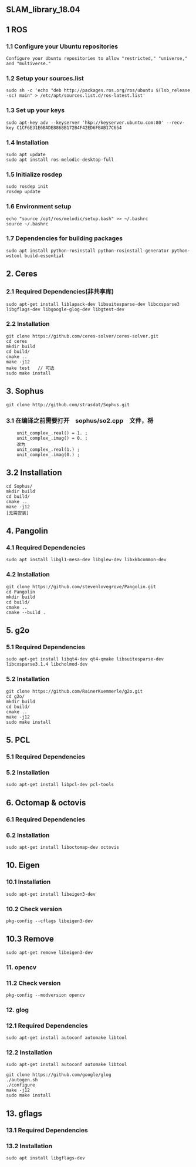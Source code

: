 ## SLAM_library_18.04 
  

 
## 1 ROS
### 1.1 Configure your Ubuntu repositories
    Configure your Ubuntu repositories to allow "restricted," "universe," and "multiverse." 

### 1.2 Setup your sources.list
```
sudo sh -c 'echo "deb http://packages.ros.org/ros/ubuntu $(lsb_release -sc) main" > /etc/apt/sources.list.d/ros-latest.list'
```

### 1.3 Set up your keys
```
sudo apt-key adv --keyserver 'hkp://keyserver.ubuntu.com:80' --recv-key C1CF6E31E6BADE8868B172B4F42ED6FBAB17C654
```

### 1.4 Installation
```
sudo apt update
sudo apt install ros-melodic-desktop-full
```

### 1.5 Initialize rosdep
```
sudo rosdep init
rosdep update
```

### 1.6 Environment setup
```
echo "source /opt/ros/melodic/setup.bash" >> ~/.bashrc
source ~/.bashrc
```

### 1.7 Dependencies for building packages
```
sudo apt install python-rosinstall python-rosinstall-generator python-wstool build-essential
```

## 2. Ceres
### 2.1 Required Dependencies(非共享库)
```
sudo apt-get install liblapack-dev libsuitesparse-dev libcxsparse3 libgflags-dev libgoogle-glog-dev libgtest-dev
```

### 2.2 Installation
```
git clone https://github.com/ceres-solver/ceres-solver.git
cd ceres
mkdir build
cd build/
cmake ..
make -j12
make test	// 可选
sudo make install
```

## 3. Sophus
```
git clone http://github.com/strasdat/Sophus.git
```
### 3.1 在编译之前需要打开　sophus/so2.cpp　文件，将
```
    unit_complex_.real() = 1. ;
    unit_complex_.imag() = 0. ;     
    改为
    unit_complex_.real(1.) ;
    unit_complex_.imag(0.) ;
```
## 3.2 Installation
```
cd Sophus/
mkdir build
cd build/
cmake ..
make -j12
[无需安装]
```

## 4. Pangolin
### 4.1 Required Dependencies
```
sudo apt install libgl1-mesa-dev libglew-dev libxkbcommon-dev
```
### 4.2 Installation
```
git clone https://github.com/stevenlovegrove/Pangolin.git
cd Pangolin
mkdir build
cd build/
cmake ..
cmake --build .
```

## 5. g2o
### 5.1 Required Dependencies
```
sudo apt-get install libqt4-dev qt4-qmake libsuitesparse-dev libcxsparse3.1.4 libcholmod-dev
```
### 5.2 Installation
```
git clone https://github.com/RainerKuemmerle/g2o.git
cd g2o/
mkdir build
cd build/
cmake ..
make -j12
sudo make install
```

## 5. PCL
### 5.1 Required Dependencies

### 5.2 Installation
```
sudo apt-get install libpcl-dev pcl-tools
```


## 6. Octomap & octovis
### 6.1 Required Dependencies

### 6.2 Installation
```
sudo apt-get install liboctomap-dev octovis
```

## 10. Eigen
### 10.1 Installation
```
sudo apt-get install libeigen3-dev
```
### 10.2 Check version  
```
pkg-config --cflags libeigen3-dev
```  
## 10.3 Remove
```
sudo apt-get remove libeigen3-dev
``` 

### 11. opencv

### 11.2 Check version  
```
pkg-config --modversion opencv
```


### 12. glog
### 12.1 Required Dependencies
```
sudo apt-get install autoconf automake libtool
```

### 12.2 Installation
```
sudo apt-get install autoconf automake libtool

git clone https://github.com/google/glog
./autogen.sh
./configure
make -j12
sudo make install
```

## 13. gflags
### 13.1 Required Dependencies

### 13.2 Installation
```
sudo apt install libgflags-dev
```
